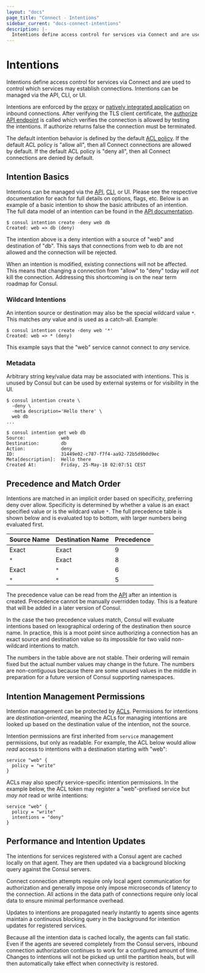 ```yaml
---
layout: "docs"
page_title: "Connect - Intentions"
sidebar_current: "docs-connect-intentions"
description: |-
  Intentions define access control for services via Connect and are used to control which services may establish connections. Intentions can be managed via the API, CLI, or UI.
---
```


# Intentions

Intentions define access control for services via Connect and are used
to control which services may establish connections. Intentions can be
managed via the API, CLI, or UI.

Intentions are enforced by the [proxy](/docs/connect/proxies.html)
or [natively integrated application](/docs/connect/native.html) on
inbound connections. After verifying the TLS client certificate, the
[authorize API endpoint](#) is called which verifies the connection
is allowed by testing the intentions. If authorize returns false the
connection must be terminated.

The default intention behavior is defined by the default
[ACL policy](/docs/guides/acl.html). If the default ACL policy is "allow all",
then all Connect connections are allowed by default. If the default ACL policy
is "deny all", then all Connect connections are denied by default.

## Intention Basics

Intentions can be managed via the
[API](#),
[CLI](#),
or UI. Please see the respective documentation for each for full details
on options, flags, etc.
Below is an example of a basic intention to show the basic attributes
of an intention. The full data model of an intention can be found in the
[API documentation](#).

```
$ consul intention create -deny web db
Created: web => db (deny)
```

The intention above is a deny intention with a source of "web" and
destination of "db". This says that connections from web to db are not
allowed and the connection will be rejected.

When an intention is modified, existing connections will not be affected.
This means that changing a connection from "allow" to "deny" today
_will not_ kill the connection. Addressing this shortcoming is on
the near term roadmap for Consul.

### Wildcard Intentions

An intention source or destination may also be the special wildcard
value `*`. This matches _any_ value and is used as a catch-all. Example:

```
$ consul intention create -deny web '*'
Created: web => * (deny)
```

This example says that the "web" service cannot connect to _any_ service.

### Metadata

Arbitrary string key/value data may be associated with intentions. This
is unused by Consul but can be used by external systems or for visibility
in the UI.

```
$ consul intention create \
  -deny \
  -meta description='Hello there' \
  web db
...

$ consul intention get web db
Source:             web
Destination:        db
Action:             deny
ID:                 31449e02-c787-f7f4-aa92-72b5d9b0d9ec
Meta[description]:  Hello there
Created At:         Friday, 25-May-18 02:07:51 CEST
```

## Precedence and Match Order

Intentions are matched in an implicit order based on specificity, preferring
deny over allow. Specificity is determined by whether a value is an exact
specified value or is the wildcard value `*`.
The full precedence table is shown below and is evaluated
top to bottom, with larger numbers being evaluated first.

| Source Name | Destination Name | Precedence |
| ----------- | ---------------- | ---------- |
| Exact       | Exact            | 9          |
| `*`         | Exact            | 8          |
| Exact       | `*`              | 6          |
| `*`         | `*`              | 5          |

The precedence value can be read from the [API](/api/connect/intentions.html)
after an intention is created.
Precedence cannot be manually overridden today. This is a feature that will
be added in a later version of Consul.

In the case the two precedence values match, Consul will evaluate
intentions based on lexographical ordering of the destination then
source name. In practice, this is a moot point since authorizing a connection
has an exact source and destination value so its impossible for two
valid non-wildcard intentions to match.

The numbers in the table above are not stable. Their ordering will remain
fixed but the actual number values may change in the future.
The numbers are non-contiguous because there are
some unused values in the middle in preparation for a future version of
Consul supporting namespaces.

## Intention Management Permissions

Intention management can be protected by [ACLs](/docs/guides/acl.html).
Permissions for intentions are _destination-oriented_, meaning the ACLs
for managing intentions are looked up based on the destination value
of the intention, not the source.

Intention permissions are first inherited from `service` management permissions, but
only as readable. For example, the ACL below would allow _read_ access to intentions
with a destination starting with "web":

```hcl
service "web" {
  policy = "write"
}
```

ACLs may also specify service-specific intention permissions. In the example
below, the ACL token may register a "web"-prefixed service but _may not_ read or write
intentions:

```hcl
service "web" {
  policy = "write"
  intentions = "deny"
}
```

## Performance and Intention Updates

The intentions for services registered with a Consul agent are cached
locally on that agent. They are then updated via a background blocking query
against the Consul servers.

Connect connection attempts require only local agent
communication for authorization and generally impose only impose microseconds
of latency to the connection. All actions in the data path of connections
require only local data to ensure minimal performance overhead.

Updates to intentions are propagated nearly instantly to agents since agents
maintain a continuous blocking query in the background for intention updates
for registered services.

Because all the intention data is cached locally, the agents can fail static.
Even if the agents are severed completely from the Consul servers, inbound
connection authorization continues to work for a configured amount of time.
Changes to intentions will not be picked up until the partition heals, but
will then automatically take effect when connectivity is restored.
